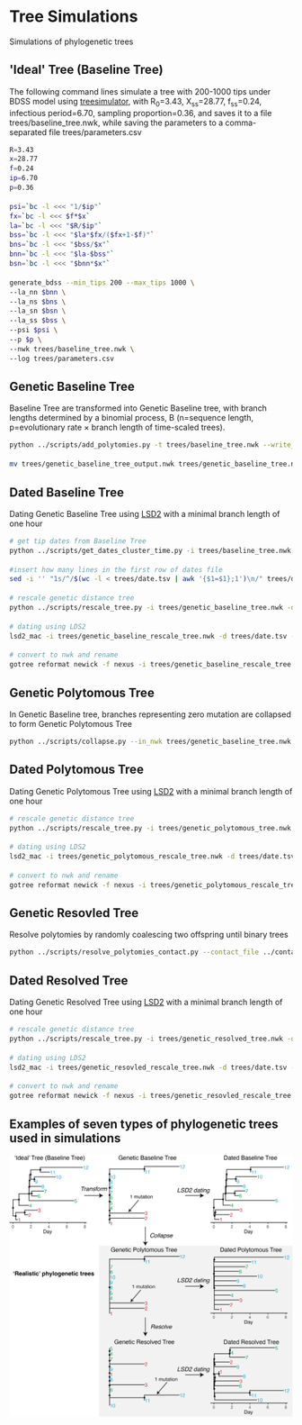 # Tree Simulations
Simulations of phylogenetic trees

## 'Ideal' Tree (Baseline Tree)

The following command lines simulate a tree with 200-1000 tips under BDSS model using [treesimulator](https://github.com/evolbioinfo/treesimulator), with R<sub>0</sub>=3.43, X<sub>ss</sub>=28.77, f<sub>ss</sub>=0.24, infectious period=6.70, sampling proportion=0.36, and saves it to a file trees/baseline_tree.nwk, while saving the parameters to a comma-separated file trees/parameters.csv

```bash
R=3.43
x=28.77
f=0.24
ip=6.70
p=0.36
        
psi=`bc -l <<< "1/$ip"`
fx=`bc -l <<< $f*$x`
la=`bc -l <<< "$R/$ip"`
bss=`bc -l <<< "$la*$fx/($fx+1-$f)"`
bns=`bc -l <<< "$bss/$x"`
bnn=`bc -l <<< "$la-$bss"`
bsn=`bc -l <<< "$bnn*$x"`

generate_bdss --min_tips 200 --max_tips 1000 \
--la_nn $bnn \
--la_ns $bns \
--la_sn $bsn \
--la_ss $bss \
--psi $psi \
--p $p \
--nwk trees/baseline_tree.nwk \
--log trees/parameters.csv
```

## Genetic Baseline Tree
Baseline Tree are transformed into Genetic Baseline tree, with branch lengths determined by a binomial process, B (n=sequence length, p=evolutionary rate × branch length of time-scaled trees).
```bash
python ../scripts/add_polytomies.py -t trees/baseline_tree.nwk --write_trees 1 --scale day --seq_size 29903 --prefix trees/genetic_baseline_tree

mv trees/genetic_baseline_tree_output.nwk trees/genetic_baseline_tree.nwk
```

## Dated Baseline Tree
Dating Genetic Baseline Tree using [LSD2](https://github.com/tothuhien/lsd2) with a minimal branch length of one hour
```bash
# get tip dates from Baseline Tree
python ../scripts/get_dates_cluster_time.py -i trees/baseline_tree.nwk -p 0 -od trees/date.tsv -oc ../contact_tracing/contact_data/contact_0.csv -t 0

#insert how many lines in the first row of dates file
sed -i '' "1s/^/$(wc -l < trees/date.tsv | awk '{$1=$1};1')\n/" trees/date.tsv

# rescale genetic distance tree
python ../scripts/rescale_tree.py -i trees/genetic_baseline_tree.nwk -o trees/genetic_baseline_rescale_tree.nwk -s 29903

# dating using LDS2
lsd2_mac -i trees/genetic_baseline_rescale_tree.nwk -d trees/date.tsv -l -1 -s 29903 -w trees/clock.txt -q 0.0004 -u 0.0001141552511 -U 0.0001141552511 -r l

# convert to nwk and rename
gotree reformat newick -f nexus -i trees/genetic_baseline_rescale_tree.nwk.result.date.nexus -o trees/dated_baseline_tree.nwk
```

## Genetic Polytomous Tree
In Genetic Baseline tree, branches representing zero mutation are collapsed to form Genetic Polytomous Tree
```bash
python ../scripts/collapse.py --in_nwk trees/genetic_baseline_tree.nwk --out_nwk trees/genetic_polytomous_tree.nwk --aln_len 1
```

## Dated Polytomous Tree
Dating Genetic Polytomous Tree using [LSD2](https://github.com/tothuhien/lsd2) with a minimal branch length of one hour
```bash
# rescale genetic distance tree
python ../scripts/rescale_tree.py -i trees/genetic_polytomous_tree.nwk -o trees/genetic_polytomous_rescale_tree.nwk -s 29903

# dating using LDS2
lsd2_mac -i trees/genetic_polytomous_rescale_tree.nwk -d trees/date.tsv -l -1 -s 29903 -w trees/clock.txt -q 0.0004 -u 0.0001141552511 -U 0.0001141552511 -r l

# convert to nwk and rename
gotree reformat newick -f nexus -i trees/genetic_polytomous_rescale_tree.nwk.result.date.nexus -o trees/dated_polytomous_tree.nwk
```

## Genetic Resovled Tree
Resolve polytomies by randomly coalescing two offspring until binary trees
```bash
python ../scripts/resolve_polytomies_contact.py --contact_file ../contact_tracing/contact_data/contact_0.csv --in_nwk trees/genetic_polytomous_tree.nwk --aln_len 1 --out_nwk trees/genetic_resolved_tree.nwk
```

## Dated Resolved Tree
Dating Genetic Resolved Tree using [LSD2](https://github.com/tothuhien/lsd2) with a minimal branch length of one hour
```bash
# rescale genetic distance tree
python ../scripts/rescale_tree.py -i trees/genetic_resolved_tree.nwk -o trees/genetic_resovled_rescale_tree.nwk -s 29903

# dating using LDS2
lsd2_mac -i trees/genetic_resovled_rescale_tree.nwk -d trees/date.tsv -l -1 -s 29903 -w trees/clock.txt -q 0.0004 -u 0.0001141552511 -U 0.0001141552511 -r l

# convert to nwk and rename
gotree reformat newick -f nexus -i trees/genetic_resovled_rescale_tree.nwk.result.date.nexus -o trees/dated_resovled_tree.nwk
```

## Examples of seven types of phylogenetic trees used in simulations
![](tree_simulation.png)